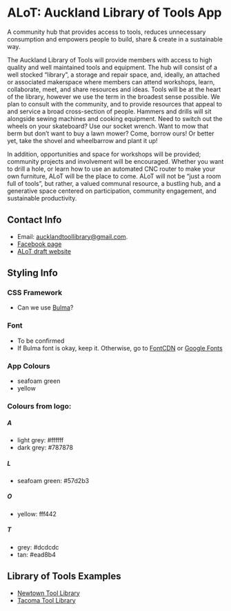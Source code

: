 # ALoT: Auckland Library of Tools App
A community hub that provides access to tools, reduces unnecessary consumption and empowers people to build, share & create in a sustainable way.

The Auckland Library of Tools will provide members with access to high quality and well
maintained tools and equipment. The hub will consist of a well stocked “library”, a storage
and repair space, and, ideally, an attached or associated makerspace where members can
attend workshops, learn, collaborate, meet, and share resources and ideas.
Tools will be at the heart of the library, however we use the term in the broadest sense
possible. We plan to consult with the community, and to provide resources that appeal to
and service a broad cross-section of people. Hammers and drills will sit alongside sewing
machines and cooking equipment. Need to switch out the wheels on your skateboard? Use
our socket wrench. Want to mow that berm but don’t want to buy a lawn mower? Come,
borrow ours! Or better yet, take the shovel and wheelbarrow and plant it up!

In addition, opportunities and space for workshops will be provided; community projects and
involvement will be encouraged. Whether you want to drill a hole, or learn how to use an
automated CNC router to make your own furniture, ALoT will be the place to come. ALoT will
not be “just a room full of tools”, but rather, a valued communal resource, a bustling hub, and
a generative space centered on participation, community engagement, and sustainable productivity.

## Contact Info

- Email: aucklandtoollibrary@gmail.com.
- [Facebook page](https://www.facebook.com/AucklandLibraryofTools/)
- [ALoT draft website](https://aucklandlibraryoftools.wordpress.com/)

## Styling Info

### CSS Framework
- Can we use [Bulma](https://bulma.io)?

### Font
- To be confirmed
- If Bulma font is okay, keep it. Otherwise, go to [FontCDN](https://fontcdn.org/) or [Google Fonts](https://fonts.google.com/)

### App Colours
- seafoam green
- yellow

### Colours from logo:

##### A
- light grey: #ffffff
- dark grey: #787878

##### L
- seafoam green: #57d2b3

##### O
- yellow: fff442

##### T
- grey: #dcdcdc
- tan: #ead8b4

## Library of Tools Examples
- [Newtown Tool Library](https://newtown-tool-library.myturn.com/library/)
- [Tacoma Tool Library](https://rebecca-solverson.squarespace.com/)
